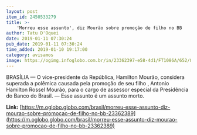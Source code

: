 ```yaml
---
layout: post
item_id: 2450533279
title: >-
    'Morreu esse assunto', diz Mourão sobre promoção de filho no BB
author: Tatu D'Oquei
date: 2019-01-11 07:30:24
pub_date: 2019-01-11 07:30:24
time_added: 2019-01-10 19:17:00
category: avisamos
image: https://ogimg.infoglobo.com.br/in/23362397-e58-4d1/FT1086A/652/80565208_Brazilian-Vice-President-Hamilton-Mourao-attends-the-swearing-in-ceremony-of-Admiral-Ilques.jpg
---
```


BRASÍLIA — O vice-presidente da República, Hamilton Mourão, considera superada a polêmica causada pela promoção de seu filho , Antonio Hamilton Rossel Mourão, para o cargo de assessor especial da Presidência do Banco do Brasil. — Esse assunto é um assunto morto.

**Link:** [https://m.oglobo.globo.com/brasil/morreu-esse-assunto-diz-mourao-sobre-promocao-de-filho-no-bb-23362389](https://m.oglobo.globo.com/brasil/morreu-esse-assunto-diz-mourao-sobre-promocao-de-filho-no-bb-23362389)

